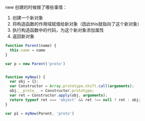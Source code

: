 new 创建的时候做了哪些事情：

1. 创建一个新对象
2. 将构造函数的作用域赋值给新对象（因此this就指向了这个新对象）
3. 执行构造函数中的代码，为这个新对象添加属性
4. 返回新对象

```js
function Parent(name) {
  this.name = name
}

var p = new Parent('proto')


function myNew() {
  var obj = {};
  var Constructor = Array.prototype.shift.call(arguments);
  obj.__proto__ = Constructor.prototype;
  var ret = Constructor.apply(obj, arguments);
  return typeof ret === 'object' && ret !== null ? ret : obj;
}

var p1 = myNew(Parent, 'proto')
```



